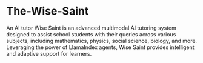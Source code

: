 # The-Wise-Saint
An AI tutor
Wise Saint is an advanced multimodal AI tutoring system designed to assist school students with their queries across various subjects, including mathematics, physics, social science, biology, and more. Leveraging the power of LlamaIndex agents, Wise Saint provides intelligent and adaptive support for learners.
